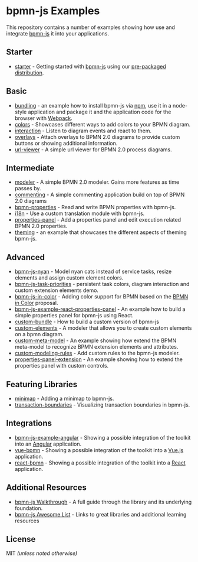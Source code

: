 # bpmn-js Examples

This repository contains a number of examples showing how use and integrate
[bpmn-js](https://github.com/bpmn-io/bpmn-js) it into your applications.


## Starter

* [starter](./starter) - Getting started with [bpmn-js](https://github.com/bpmn-io/bpmn-js) using our [pre-packaged distribution](./pre-packaged).


## Basic

* [bundling](./bundling) - an example how to install bpmn-js via [npm](http://npmjs.org), use it in a node-style application and package it and the application code for the browser with [Webpack](https://webpack.js.org/).
* [colors](./colors) - Showcases different ways to add colors to your BPMN diagram.
* [interaction](./interaction) - Listen to diagram events and react to them.
* [overlays](./overlays) - Attach overlays to BPMN 2.0 diagrams to provide custom buttons or showing additional information.
* [url-viewer](./url-viewer) - A simple url viewer for BPMN 2.0 process diagrams.


## Intermediate

* [modeler](./modeler) - A simple BPMN 2.0 modeler. Gains more features as time passes by.
* [commenting](./commenting) - A simple commenting application build on top of BPMN 2.0 diagrams
* [bpmn-properties](./bpmn-properties) - Read and write BPMN properties with bpmn-js.
* [i18n](./i18n) - Use a custom translation module with bpmn-js.
* [properties-panel](./properties-panel) - Add a properties panel and edit execution related BPMN 2.0 properties.
* [theming](./theming) - an example that showcases the different aspects of theming bpmn-js.


## Advanced

* [bpmn-js-nyan](https://github.com/nikku/bpmn-js-nyan) - Model nyan cats instead of service tasks, resize elements and assign custom element colors.
* [bpmn-js-task-priorities](https://github.com/bpmn-io/bpmn-js-task-priorities) - persistent task colors, diagram interaction and custom extension elements demo.
* [bpmn-js-in-color](https://github.com/bpmn-io/bpmn-js-in-color) - Adding color support for BPMN based on the [BPMN in Color](https://github.com/bpmn-miwg/bpmn-in-color) proposal.
* [bpmn-js-example-react-properties-panel](https://github.com/bpmn-io/bpmn-js-example-react-properties-panel) - An example how to build a simple properties panel for bpmn-js using React.
* [custom-bundle](./custom-bundle) - How to build a custom version of bpmn-js
* [custom-elements](./custom-elements) - A modeler that allows you to create custom elements on a bpmn diagram.
* [custom-meta-model](./custom-meta-model) - An example showing how extend the BPMN meta-model to recognize BPMN extension elements and attributes.
* [custom-modeling-rules](./custom-modeling-rules) - Add custom rules to the bpmn-js modeler.
* [properties-panel-extension](./properties-panel-extension) - An example showing how to extend the properties panel with custom controls.


## Featuring Libraries

* [minimap](./minimap) - Adding a minimap to bpmn-js.
* [transaction-boundaries](./transaction-boundaries) - Visualizing transaction boundaries in bpmn-js.


## Integrations

* [bpmn-js-example-angular](https://github.com/bpmn-io/bpmn-js-example-angular) - Showing a possible integration of the toolkit into an [Angular](https://angular.io/) application.
* [vue-bpmn](https://github.com/bpmn-io/vue-bpmn) - Showing a possible integration of the toolkit into a [Vue.js](https://vuejs.org) application.
* [react-bpmn](https://github.com/bpmn-io/react-bpmn) - Showing a possible integration of the toolkit into a [React](https://reactjs.org/) application.


## Additional Resources

* [bpmn-js Walkthrough](https://bpmn.io/toolkit/bpmn-js/walkthrough/) - A full guide through the library and its underlying foundation.
* [bpmn-js Awesome List](https://github.com/bpmn-io/awesome-bpmn-io) - Links to great libraries and additional learning resources

## License

MIT _(unless noted otherwise)_
